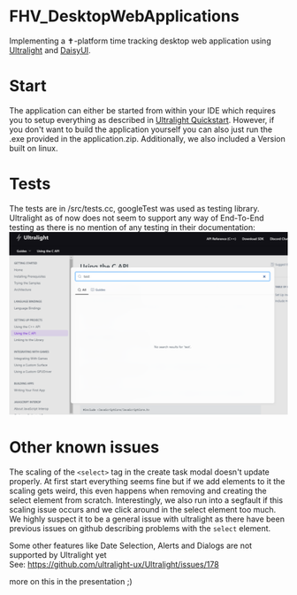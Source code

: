 # FHV_DesktopWebApplications
Implementing a ✝-platform time tracking desktop web application using [Ultralight](https://ultralig.ht) and [DaisyUI](https://daisyui.com).

# Start

The application can either be started from within your IDE which requires you to 
setup everything as described in [Ultralight Quickstart](QS_README.md).
However, if you don't want to build the application yourself you can also just run the .exe provided in the 
application.zip. Additionally, we also included a Version built on linux.

# Tests

The tests are in /src/tests.cc, googleTest was used as testing library.
Ultralight as of now does not seem to support any way of End-To-End testing as there is no mention of any testing in
their documentation:
![img.png](ultralight_doc_testing.png)

# Other known issues

The scaling of the `<select>` tag in the create task modal doesn't update properly.
At first start everything seems fine but if we add elements to it the scaling gets weird, 
this even happens when removing and creating the select element from scratch. 
Interestingly, we also run into a segfault if this scaling issue occurs and we click around in the select element too much.
We highly suspect it to be a general issue with ultralight as there have been previous issues on github describing problems with the `select` element.

Some other features like Date Selection, Alerts and Dialogs are not supported by Ultralight yet\
See: https://github.com/ultralight-ux/Ultralight/issues/178



more on this in the presentation ;)
